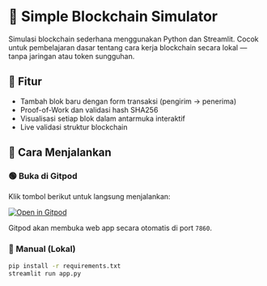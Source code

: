 # 🧱 Simple Blockchain Simulator

Simulasi blockchain sederhana menggunakan Python dan Streamlit. Cocok untuk pembelajaran dasar tentang cara kerja blockchain secara lokal — tanpa jaringan atau token sungguhan.

## 🔧 Fitur
- Tambah blok baru dengan form transaksi (pengirim → penerima)
- Proof-of-Work dan validasi hash SHA256
- Visualisasi setiap blok dalam antarmuka interaktif
- Live validasi struktur blockchain

## 🚀 Cara Menjalankan

### 🟢 Buka di Gitpod
Klik tombol berikut untuk langsung menjalankan:

[![Open in Gitpod](https://gitpod.io/button/open-in-gitpod.svg)](https://gitpod.io/#https://github.com/ulsreall/simple-blockchain)

Gitpod akan membuka web app secara otomatis di port `7860`.

### 🔁 Manual (Lokal)
```bash
pip install -r requirements.txt
streamlit run app.py
